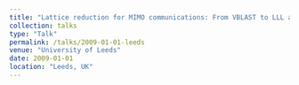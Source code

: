 ```yaml
---
title: "Lattice reduction for MIMO communications: From VBLAST to LLL and beyond"
collection: talks
type: "Talk"
permalink: /talks/2009-01-01-leeds
venue: "University of Leeds"
date: 2009-01-01
location: "Leeds, UK"
---
```


